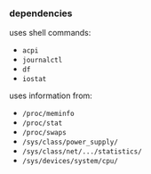 ### dependencies

uses shell commands:
* `acpi`
* `journalctl`
* `df`
* `iostat`

uses information from:
* `/proc/meminfo`
* `/proc/stat`
* `/proc/swaps`
* `/sys/class/power_supply/`
* `/sys/class/net/.../statistics/`
* `/sys/devices/system/cpu/`

